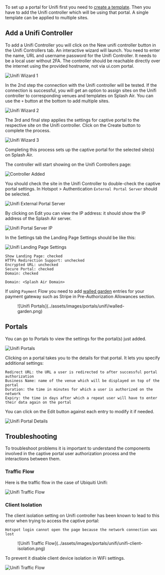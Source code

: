To set up a portal for Unifi first you need to [create a template](../defining-templates.md). Then you have to add the Unifi controller which will be using that portal. A single template can be applied to multiple sites.

## Add a Unifi Controller

To add a Unifi Controller you will click on the New unifi controller button in the Unifi Controllers tab. An interactive wizard will launch. You need to enter the name, URL and username password for the Unifi Controller. It needs to be a local user without 2FA. The controller should be reachable directly over the internet using the provided hostname, not via ui.com portal.

![Unifi Wizard 1](../assets/images/portals/unifi/unifi-wizard-1.png)

In the 2nd step the connection with the Unifi controller will be tested. If the connection is successful, you will get an option to assign sites on the Unifi controller to corresponding venues and templates on Splash Air. You can use the `+` button at the bottom to add multiple sites.

![Unifi Wizard 2](../assets/images/portals/unifi/unifi-wizard-2.png)

The 3rd and final step applies the settings for captive portal to the respective site on the Unifi controller. Click on the Create button to complete the process.

![Unifi Wizard 3](../assets/images/portals/unifi/unifi-wizard-3.png)

Completing this process sets up the captive portal for the selected site(s) on Splash Air.

The controller will start showing on the Unifi Controllers page:

![Controller Added](../assets/images/portals/unifi/controller-added.png)

You should check the site in the Unifi Controller to double-check the captive portal settings. In Hotspot > Authentication `External Portal Server` should be selected. 

![Unifi External Portal Server](../assets/images/portals/unifi/unifi-external-portal-server.png)

By clicking on Edit you can view the IP address: it should show the IP address of the Splash Air server.

![Unifi Portal Server IP](../assets/images/portals/unifi/unifi-portal-server-ip.png)

In the Settings tab the Landing Page Settings should be like this:

![Unifi Landing Page Settings](../assets/images/portals/unifi/unifi-landing-page.png)

```
Show Landing Page: checked
HTTPs Redirection Support: unchecked
Encrypted URL: unchecked
Secure Portal: checked
Domain: checked

Domain: <Splash Air Domain>
```

If using `Payment` Flow you need to add [walled garden](walled-garden.md) entries for your payment gateway such as Stripe in Pre-Authorization Allowances section.

<figure markdown="1">
![Unifi Portals](../assets/images/portals/unifi/walled-garden.png)
</figure>

## Portals

You can go to Portals to view the settings for the portal(s) just added.

![Unifi Portals](../assets/images/portals/unifi/unifi-portals.png)

Clicking on a portal takes you to the details for that portal. It lets you specify additional settings:

```
Redirect URL: the URL a user is redirected to after successful portal authorization
Business Name: name of the venue which will be displayed on top of the portal
Duration: the time in minutes for which a user is authorized on the network
Expiry: the time in days after which a repeat user will have to enter their data again on the portal
```

You can click on the Edit button against each entry to modify it if needed.

![Unifi Portal Details](../assets/images/portals/unifi/unifi-portal-details.png)

## Troubleshooting

To troubleshoot problems it is important to understand the components involved in the captive portal user authorization process and the interactions between them.

### Traffic Flow

Here is the traffic flow in the case of Ubiquiti Unifi:

![Unifi Traffic Flow](../assets/images/portals/unifi/unifi-traffic-flow.png)

### Client Isolation

The client isolation setting on Unifi controller has been known to lead to this error when trying to access the captive portal:

```
Hotspot login cannot open the page because the network connection was lost
```

<figure markdown="1">
![Unifi Traffic Flow](../assets/images/portals/unifi/unifi-client-isolation.png)
</figure>

To prevent it disable client device isolation in WiFi settings.

![Unifi Traffic Flow](../assets/images/portals/unifi/unifi-client-isolation-2.png)